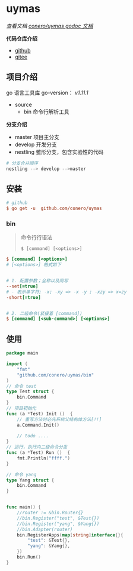 # uymas

*查看文档 [conero/uymas godoc 文档](https://pkg.go.dev/github.com/conero/uymas)*

**代码仓库介绍**

- [github](https://github.com/conero/uymas)
- [gitee](https://gitee.com/conero/uymas)




## 项目介绍
go 语言工具库
go-version： *v1.11.1*

- source
    - bin    命令行解析工具



**分支介绍**

- master 项目主分支
- develop 开发分支
- nestling  雏形分支，包含实验性的代码



```powershell
# 分支合并顺序
nestling --> develop -->master
```







## 安装

```ini
# github
$ go get -u  github.com/conero/uymas

```



### bin

> 命令行行语法
>
> `$ [command] [<options>]`

```ini
$ [command] [<options>]
# [<options>] 格式如下


# 1. 配置参数；全称以及简写
--set[=true]
# - 表示单字符; -x; -xy => -x -y ; -xzy => x=zy
-short[=true]


# 2. 二级命令(紧接着 [command])
$ [command] [<sub-command>] [<options>]
```







## 使用

```go
package main

import (
	"fmt"
	"github.com/conero/uymas/bin"
)
// 命令 test
type Test struct {
	bin.Command
}
// 项目初始化
func (a *Test) Init ()  {
    // 重写方法时必先系统父结构体方法[!!]
    a.Command.Init()
    
    // todo ....
}
// 运行，执行内二级命令分发
func (a *Test) Run ()  {
	fmt.Println("ffff.")
}

// 命令 yang
type Yang struct {
	bin.Command
}


func main() {
	//router := &bin.Router{}
	//bin.Register("test", &Test{})
	//bin.Register("yang", &Yang{})
	//bin.Adapter(router)
	bin.RegisterApps(map[string]interface{}{
		"test": &Test{},
		"yang": &Yang{},
	})
	bin.Run()
}

```

